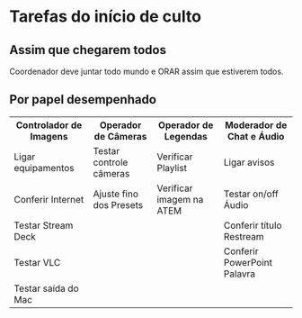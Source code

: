 # Tarefas do início de culto

## Assim que chegarem todos
Coordenador deve juntar todo mundo e ORAR assim que estiverem todos.

## Por papel desempenhado
<table>
  <tr>
    <th>Controlador de Imagens</th>
    <th>Operador de Câmeras</th>
    <th>Operador de Legendas</th>
    <th>Moderador de Chat e Áudio</th>
  </tr>
  <tr>
    <td>Ligar equipamentos</td><!--StreamDeck-->
    <td>Testar controle câmeras</td><!--PTZ-->
    <td>Verificar Playlist</td><!--Legendas-->
    <td>Ligar avisos</td><!--Chat-->
  </tr>
  <tr>
    <td>Conferir Internet</td><!--StreamDeck-->
    <td>Ajuste fino dos Presets</td><!--PTZ-->
    <td>Verificar imagem na ATEM</td><!--Legendas-->
    <td>Testar on/off Áudio</td><!--Chat-->
  </tr>
  <tr>
    <td>Testar Stream Deck</td><!--StreamDeck-->
    <td></td><!--PTZ-->
    <td></td><!--Legendas-->
    <td>Conferir título Restream</td><!--Chat-->
  </tr>
  <tr>
    <td>Testar VLC</td><!--StreamDeck-->
    <td></td><!--PTZ-->
    <td></td><!--Legendas-->
    <td>Conferir PowerPoint Palavra</td><!--Chat-->
  </tr>
  <tr>
    <td>Testar saída do Mac</td><!--StreamDeck-->
    <td></td><!--PTZ-->
    <td></td><!--Legendas-->
    <td></td><!--Chat-->
  </tr>
</table>
